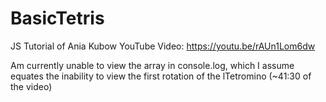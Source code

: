 # BasicTetris
JS Tutorial of Ania Kubow YouTube Video:  https://youtu.be/rAUn1Lom6dw

Am currently unable to view the array in console.log, which I assume equates the inability to view the first rotation of the lTetromino (~41:30 of the video)

